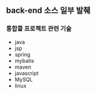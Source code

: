 ## back-end 소스 일부 발췌
### 통합콜 프로젝트 관련 기술
- java
- jsp
- spring
- mybatis
- maven
- javascript
- MySQL
- linux
